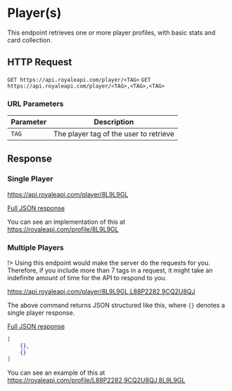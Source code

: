# Player(s)

This endpoint retrieves one or more player profiles, with basic stats and card collection.

## HTTP Request

`GET https://api.royaleapi.com/player/<TAG>`
`GET https://api.royaleapi.com/player/<TAG>,<TAG>,<TAG>`

### URL Parameters

Parameter | Description
--- | ---
`TAG` | The player tag of the user to retrieve

## Response

### Single Player

https://api.royaleapi.com/player/8L9L9GL

<a href="/json/player_8L9L9GL.json">Full JSON response</a>

You can see an implementation of this at https://royaleapi.com/profile/8L9L9GL


### Multiple Players

!> Using this endpoint would make the server do the requests for you. Therefore, if you include more than 7 tags in a request, it might take an indefinite amount of time for the API to respond to you.

https://api.royaleapi.com/player/8L9L9GL,L88P2282,9CQ2U8QJ

The above command returns JSON structured like this, where `{}` denotes a single player response.

<a href="/json/player_8L9L9GL,L88P2282,9CQ2U8QJ.json">Full JSON response</a>

```json
[
    {},
    {}
]
```

You can see an example of this at https://royaleapi.com/profile/L88P2282,9CQ2U8QJ,8L9L9GL
